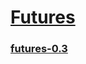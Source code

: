 # [Futures](https://github.com/rust-lang-nursery/futures-rs)

### [futures-0.3](https://rust-lang-nursery.github.io/futures-api-docs/0.3.0-alpha.10/futures/)
